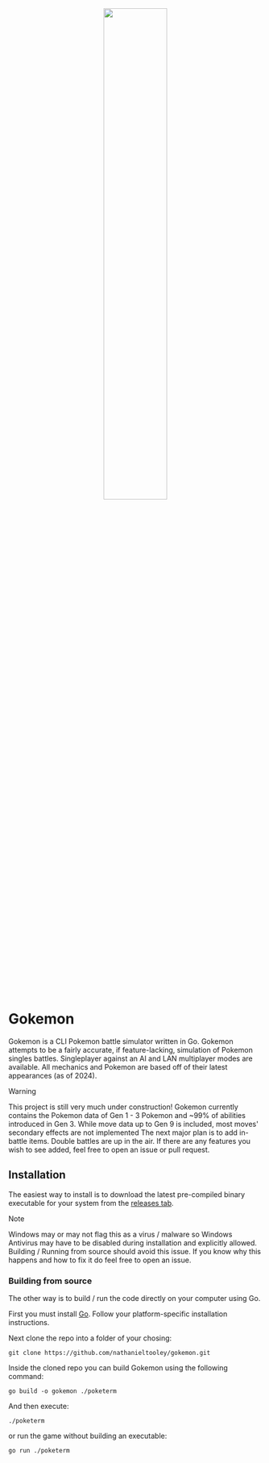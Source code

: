 <div align="center">
  <img src="https://github.com/user-attachments/assets/11738814-cb8a-4349-884d-a66fbe5ddfca" width="50%"/>
</div>

# Gokemon
Gokemon is a CLI Pokemon battle simulator written in Go. Gokemon attempts to be a fairly accurate, if feature-lacking, simulation of Pokemon singles battles. Singleplayer against an AI
and LAN multiplayer modes are available. All mechanics and Pokemon are based off of their latest appearances (as of 2024).

> [!WARNING]
> This project is still very much under construction! Gokemon currently contains the Pokemon data of Gen 1 - 3 Pokemon and ~99% of abilities introduced in Gen 3.
> While move data up to Gen 9 is included, most moves' secondary effects are not implemented
> The next major plan is to add in-battle items. Double battles are up in the air. If there are any features you wish to see added, feel free to open an issue or pull request.

## Installation
The easiest way to install is to download the latest pre-compiled binary executable for your system from the [releases tab](https://github.com/nathanieltooley/gokemon/releases). 

> [!NOTE]
> Windows may or may not flag this as a virus / malware so Windows Antivirus may have to be disabled during installation and explicitly allowed.
> Building / Running from source should avoid this issue. If you know why this happens and how to fix it do feel free to open an issue.

### Building from source

The other way is to build / run the code directly on your computer using Go.

First you must install [Go](https://go.dev/). Follow your platform-specific installation instructions. 

Next clone the repo into a folder of your chosing:
```
git clone https://github.com/nathanieltooley/gokemon.git
```
Inside the cloned repo you can build Gokemon using the following command:
```
go build -o gokemon ./poketerm
```
And then execute:
```
./poketerm
```
or run the game without building an executable:
```
go run ./poketerm
```
